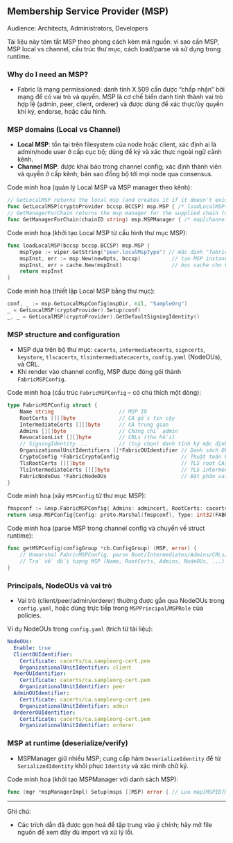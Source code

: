## Membership Service Provider (MSP)

Audience: Architects, Administrators, Developers

Tài liệu này tóm tắt MSP theo phong cách kèm mã nguồn: vì sao cần MSP, MSP local vs channel, cấu trúc thư mục, cách load/parse và sử dụng trong runtime.

### Why do I need an MSP?

- Fabric là mạng permissioned: danh tính X.509 cần được “chấp nhận” bởi mạng để có vai trò và quyền. MSP là cơ chế biến danh tính thành vai trò hợp lệ (admin, peer, client, orderer) và được dùng để xác thực/ủy quyền khi ký, endorse, hoặc cấu hình.

### MSP domains (Local vs Channel)

- **Local MSP**: tồn tại trên filesystem của node hoặc client, xác định ai là admin/node user ở cấp cục bộ; dùng để ký và xác thực ngoài ngữ cảnh kênh.
- **Channel MSP**: được khai báo trong channel config; xác định thành viên và quyền ở cấp kênh; bản sao đồng bộ tới mọi node qua consensus.

Code minh hoạ (quản lý Local MSP và MSP manager theo kênh):

```78:123:msp/mgmt/mgmt.go
// GetLocalMSP returns the local msp (and creates it if it doesn't exist)
func GetLocalMSP(cryptoProvider bccsp.BCCSP) msp.MSP { /* loadLocalMSP(...) */ }
// GetManagerForChain returns the msp manager for the supplied chain (channel)
func GetManagerForChain(chainID string) msp.MSPManager { /* map[channel]MSPManager */ }
```

Code minh hoạ (khởi tạo Local MSP từ cấu hình thư mục MSP):

```92:122:msp/mgmt/mgmt.go
func loadLocalMSP(bccsp bccsp.BCCSP) msp.MSP {
    mspType := viper.GetString("peer.localMspType") // mặc định "fabric"
    mspInst, err := msp.New(newOpts, bccsp)          // tạo MSP instance
    mspInst, err = cache.New(mspInst)                // bọc cache cho Fabric MSP
    return mspInst
}
```

Code minh hoạ (thiết lập Local MSP bằng thư mục):

```130:142:msp/mgmt/mgmt_test.go
conf, _ := msp.GetLocalMspConfig(mspDir, nil, "SampleOrg")
_ = GetLocalMSP(cryptoProvider).Setup(conf)
_, _ = GetLocalMSP(cryptoProvider).GetDefaultSigningIdentity()
```

### MSP structure and configuration

- MSP dựa trên bộ thư mục: `cacerts`, `intermediatecerts`, `signcerts`, `keystore`, `tlscacerts`, `tlsintermediatecacerts`, `config.yaml` (NodeOUs), và CRL.
- Khi render vào channel config, MSP được đóng gói thành `FabricMSPConfig`.

Code minh hoạ (cấu trúc `FabricMSPConfig` – có chú thích một dòng):

```96:144:vendor/github.com/hyperledger/fabric-protos-go-apiv2/msp/msp_config.pb.go
type FabricMSPConfig struct {
    Name string                     // MSP ID
    RootCerts [][]byte              // CA gốc tin cậy
    IntermediateCerts [][]byte      // CA trung gian
    Admins [][]byte                 // Chứng chỉ admin
    RevocationList [][]byte         // CRLs (thu hồi)
    // SigningIdentity ...          // (tuỳ chọn) danh tính ký mặc định
    OrganizationalUnitIdentifiers []*FabricOUIdentifier // Danh sách OU của MSP
    CryptoConfig *FabricCryptoConfig                    // Thuật toán băm/ký
    TlsRootCerts [][]byte                               // TLS root CAs
    TlsIntermediateCerts [][]byte                       // TLS intermediate CAs
    FabricNodeOus *FabricNodeOUs                        // Bật phân vai trò theo OU (client/peer/admin/orderer)
}
```

Code minh hoạ (xây `MSPConfig` từ thư mục MSP):

```342:356:msp/configbuilder.go
fmspconf := &msp.FabricMSPConfig{ Admins: admincert, RootCerts: cacerts, IntermediateCerts: intermediatecerts, SigningIdentity: sigid, Name: ID, OrganizationalUnitIdentifiers: ouis, RevocationList: crls, CryptoConfig: cryptoConfig, TlsRootCerts: tlsCACerts, TlsIntermediateCerts: tlsIntermediateCerts, FabricNodeOus: nodeOUs }
return &msp.MSPConfig{Config: proto.Marshal(fmspconf), Type: int32(FABRIC)}
```

Code minh hoạ (parse MSP trong channel config và chuyển về struct runtime):

```544:604:vendor/github.com/hyperledger/fabric-config/configtx/msp.go
func getMSPConfig(configGroup *cb.ConfigGroup) (MSP, error) {
    // Unmarshal FabricMSPConfig, parse Root/Intermediates/Admins/CRLs/OU/TLS roots
    // Trả về đối tượng MSP (Name, RootCerts, Admins, NodeOUs, ...)
}
```

### Principals, NodeOUs và vai trò

- Vai trò (client/peer/admin/orderer) thường được gắn qua NodeOUs trong `config.yaml`, hoặc dùng trực tiếp trong `MSPPrincipal`/`MSPRole` của policies.

Ví dụ NodeOUs trong `config.yaml` (trích từ tài liệu):

```yaml
NodeOUs:
  Enable: true
  ClientOUIdentifier:
    Certificate: cacerts/ca.sampleorg-cert.pem
    OrganizationalUnitIdentifier: client
  PeerOUIdentifier:
    Certificate: cacerts/ca.sampleorg-cert.pem
    OrganizationalUnitIdentifier: peer
  AdminOUIdentifier:
    Certificate: cacerts/ca.sampleorg-cert.pem
    OrganizationalUnitIdentifier: admin
  OrdererOUIdentifier:
    Certificate: cacerts/ca.sampleorg-cert.pem
    OrganizationalUnitIdentifier: orderer
```

### MSP at runtime (deserialize/verify)

- MSPManager giữ nhiều MSP; cung cấp hàm `DeserializeIdentity` để từ `SerializedIdentity` khôi phục `Identity` và xác minh chữ ký.

Code minh hoạ (khởi tạo MSPManager với danh sách MSP):

```36:67:msp/mspmgrimpl.go
func (mgr *mspManagerImpl) Setup(msps []MSP) error { // Lưu map[MSPID]MSP, sắp xếp theo ProviderType, đánh dấu up=true }
```

---

Ghi chú:
- Các trích dẫn đã được gọn hoá để tập trung vào ý chính; hãy mở file nguồn để xem đầy đủ import và xử lý lỗi.


